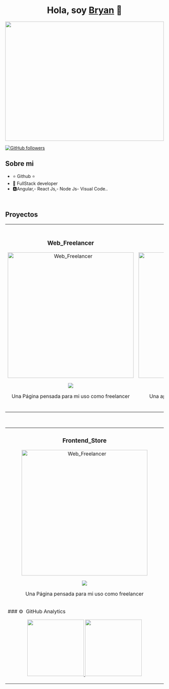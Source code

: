 <div align="center">
<h1 align="center">Hola, soy <a href="https://www.linkedin.com/in/bryanzavaladev/)">Bryan</a> 👋</h1>
</div>

<div align="center">
  <img src="https://imgur.com/cAupVBf.png" style="width:100%; height:380px; style="center">
</div>




[![GitHub followers](https://img.shields.io/github/followers/BryanDZV?style=social)](https://github.com/BryanDZV/BryanDZV)


## Sobre mi

- ⭐ Github  ⭐ 
- 📲 FullStack developer
- 🅰Angular,- React Js,- Node Js- Visual Code..




<br>

## Proyectos 
<table>
<tr>
<td width="50%">
<h3 align="center">Web_Freelancer</h3>
<div align="center">
<a href="https://freelancer-codigocondavid.netlify.app/" target="_blank"><img src="https://imgur.com/hs618OQ.png" width="400" alt="Web_Freelancer"></a>
<p>
<a href="https://github.com/BryanDZV/Web_Freelancer" target="_blank">
<img src="https://img.shields.io/badge/CÓDIGO-ff9?style=for-the-badge&logo=github&logoColor=black">
</a>
</p>
</p>Una Página pensada para mi uso como freelancer</p>
</div>
                                                                                      
</td>

<td width="50%">
               <br>
<h3 align="center">Protectora</h3>
<div align="center">                                       
<a href="https://github.com/BryanDZV/Team_Protectora" target="_blank"><img src="https://imgur.com/cAupVBf.png" width="400" alt="Curso arquitectura MVVM"></a>
<br>
<p>
<a href="https://github.com/ArisGuimera/SimpleAndroidMVVM" target="_blank">
<img src="https://img.shields.io/badge/C%C3%93DIGO-80ffaa?style=for-the-badge&logo=github&logoColor=black">
</a>



</p>
    <p>Una aplicacion web dedicada a ayudar en la adopción de animales</p>
    </div>                                                           
</table>                                                                                 
</div>

<br>

<table>
<tr>
<td width="50%">
<h3 align="center">Frontend_Store</h3>
<div align="center">
<a href="https://frontendstore-codigocondavid.netlify.app/" target="_blank"><img src="https://i.imgur.com/SdbF65T.png" width="400" alt="Web_Freelancer"></a>
<p>
<a href="https://github.com/BryanDZV/Web_Freelancer" target="_blank">
<img src="https://img.shields.io/badge/CÓDIGO-ff9?style=for-the-badge&logo=github&logoColor=black">
</a>
</p>
</p>Una Página pensada para mi uso como freelancer</p>
</div>
                                                                                      




<br>
### ⚙️ &nbsp;GitHub Analytics

<p align="center">
<a href="https://github.com/BryanDZV">
  <img height="180em" src="https://github-readme-stats-eight-theta.vercel.app/api?username=BryanDZV&show_icons=true&theme=algolia&include_all_commits=true&count_private=true"/>
      <img height="180em" src="https://github-readme-stats-eight-theta.vercel.app/api/top-langs/?username=BryanDZV&layout=compact&langs_count=8&theme=algolia"/>
</a>
</p>
